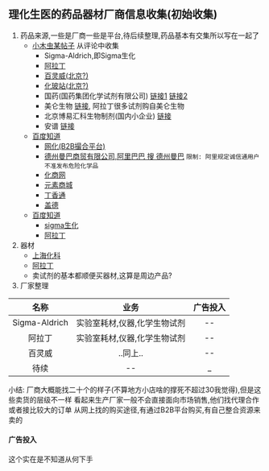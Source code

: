 ## 理化生医的药品器材厂商信息收集(初始收集)

1. 药品来源,一些是厂商一些是平台,待后续整理,药品基本有交集所以写在一起了
    - [小木虫某帖子](http://muchong.com/html/201410/8000189.html) 从评论中收集
        - Sigma-Aldrich,即Sigma生化
        - [阿拉丁](http://www.aladdin-reagent.com)
        - [百灵威(北京?)](www.jkchemical.com)
        - [化玻站(北京?)]()
        - 国药(国药集团化学试剂有限公司) [链接1](http://www.sinoreagent.com/) [链接2](http://www.crc-bj.com)
        - 美仑生物 [链接](www.meilune.com), 阿拉丁很多试剂购自美仑生物
        - 北京博易汇科生物制剂(国内小企业) [链接](http://www.bycrm.cn)
        - 安谱 [链接](http://www.anpel.com.cn)
    - [百度知道](http://zhidao.baidu.com/link?url=PxT8H9Q78Dy7w0TH6Nf4JUIjA6RcxC9V4MjgUKfByteEByzOA7X1q52XeyIV_Fz-IFxRHJiVF7A8TQPtxyLw5gyedrD8KoFdozpxMI35O3a)
        - [网化(B2B撮合平台)](http://www.whmall.com/)
        - [德州曼巴商贸有限公司,阿里巴巴 搜 德州曼巴](https://shijipifa.1688.com/?spm=a261y.7663282.0.0.nkxxFS) `限制: 阿里规定诚信通用户不准发布危险化学品`
        - [化商网](http://www.chemmerce.com/)
        - [元素商城](http://b2star.com/)
        - [丁香通](http://www.biomart.cn/)
        - [盖德](http://china.guidechem.com/)
    - [百度知道](http://zhidao.baidu.com/link?url=GvMpG5qRaBsnISp3jpw4Uz1tmIpkcWB7AYMweG5_ph0Xaz02eVvvA1QuHd6CArV31wXG86eAWQgAgqza16iGV_)   
        - [sigma生化](http://www.sigmaaldrich.com/china-mainland.html)
        - [阿拉丁](http://www.aladdin-reagent.com)
2. 器材
    - [上海化科](http://www.shhk.com.cn/)
    - [阿拉丁](http://www.aladdin-e.com/)
    - 卖试剂的基本都顺便买器材,这算是周边产品?
3. 厂家整理  


| 名称        | 业务           | 广告投入  |   
| :-------------: |:-------------:| :-----:|  
| Sigma-Aldrich | 实验室耗材,仪器,化学生物试剂 | -- |  
| 阿拉丁   | 实验室耗材,仪器,化学生物试剂 | -- |  
| 百灵威 | ..同上.. | -- |  
| 待续 |-- | _ |


小结:
厂商大概能找二十个的样子(不算地方小店啥的撑死不超过30我觉得),但是这些卖货的层级不一样
看起来生产厂家一般不会直接面向市场销售,他们找代理合作或者接比较大的订单
从网上找的购买途径,有通过B2B平台购买,有自己整合资源来卖的

#### 广告投入
这个实在是不知道从何下手
